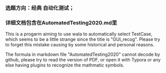 ### 选题方向：经典 自动化测试；

### 详细文档包含在AutomatedTesting2020.md里

This is a progarm aiming to use wala to automatically select TestCase, which seems to be a little strange since the title is "GUI_recog". Please try to forget this mistake causing by some historical and personal reasons.

The formula in markdown file "AutomatedTesting2020" cannot decode by github, please try to read the version of PDF, or open it with Typora or any else having plugins to recognize the mathmatic symbols.

